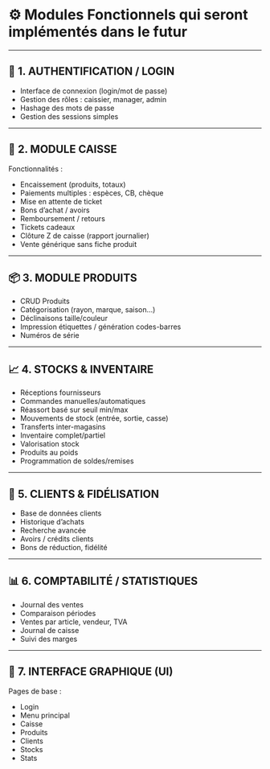 # ⚙️ Modules Fonctionnels qui seront implémentés dans le futur

---

## 🔐 1. AUTHENTIFICATION / LOGIN

* Interface de connexion (login/mot de passe)
* Gestion des rôles : caissier, manager, admin
* Hashage des mots de passe
* Gestion des sessions simples

---

## 🧾 2. MODULE CAISSE

Fonctionnalités :

* Encaissement (produits, totaux)
* Paiements multiples : espèces, CB, chèque
* Mise en attente de ticket
* Bons d’achat / avoirs
* Remboursement / retours
* Tickets cadeaux
* Clôture Z de caisse (rapport journalier)
* Vente générique sans fiche produit

---

## 📦 3. MODULE PRODUITS

* CRUD Produits
* Catégorisation (rayon, marque, saison…)
* Déclinaisons taille/couleur
* Impression étiquettes / génération codes-barres
* Numéros de série

---

## 📈 4. STOCKS & INVENTAIRE

* Réceptions fournisseurs
* Commandes manuelles/automatiques
* Réassort basé sur seuil min/max
* Mouvements de stock (entrée, sortie, casse)
* Transferts inter-magasins
* Inventaire complet/partiel
* Valorisation stock
* Produits au poids
* Programmation de soldes/remises

---

## 👥 5. CLIENTS & FIDÉLISATION

* Base de données clients
* Historique d’achats
* Recherche avancée
* Avoirs / crédits clients
* Bons de réduction, fidélité

---

## 📊 6. COMPTABILITÉ / STATISTIQUES

* Journal des ventes
* Comparaison périodes
* Ventes par article, vendeur, TVA
* Journal de caisse
* Suivi des marges

---

## 🧩 7. INTERFACE GRAPHIQUE (UI)

Pages de base :

* Login
* Menu principal
* Caisse
* Produits
* Clients
* Stocks
* Stats
